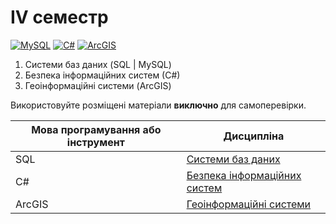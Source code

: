 # IV семестр

[![MySQL](https://img.shields.io/badge/MySQL-4479A1?style=for-the-badge&logo=mysql&logoColor=FFF)](#)
[![C#](https://img.shields.io/badge/c%23-purple?style=for-the-badge&logo=csharp&logoColor=white)](#)
[![ArcGIS](https://img.shields.io/badge/ArcGIS-4285F4?style=for-the-badge&logo=google%20earth&logoColor=white)](#)

1. Системи баз даних (SQL | MySQL)
2. Безпека інформаційних систем (С#)
3. Геоінформаційні системи (ArcGIS)

Використовуйте розміщені матеріали **виключно** для самоперевірки.


Мова програмування або інструмент   | Дисципліна
----------------------- | -----------------------
SQL | [Системи баз даних](https://github.com/xairaven/kpi_labs/tree/main/4thSemester/Database%20Systems)
C# | [Безпека інформаційних систем](https://github.com/xairaven/kpi_labs/tree/main/4thSemester/Information%20Security)
ArcGIS | [Геоінформаційні системи](https://github.com/xairaven/kpi_labs/tree/main/4thSemester/Geoinformation%20Systems)